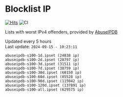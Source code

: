 # Blocklist IP

[![Hits](https://hits.seeyoufarm.com/api/count/incr/badge.svg?url=https%3A%2F%2Fgithub.com%2Fborestad%2Fblocklist-ip%2F&count_bg=%2379C83D&title_bg=%23555555&icon=&icon_color=%23E7E7E7&title=hits&edge_flat=false)](https://hits.seeyoufarm.com)  ![CI](https://img.shields.io/github/workflow/status/borestad/blocklist-ip/CI?style=flat-square)

Lists with worst IPv4 offenders, provided by [AbuseIPDB](https://www.abuseipdb.com/)

<!-- FOOTER-PLACEHOLDER -->
Updated every 5 hours<br>
Last update: `2024-09-15 - 10:23:11`
```
abuseipdb-s100-1d.ipset (24838 ip)
abuseipdb-s100-2d.ipset (28797 ip)
abuseipdb-s100-3d.ipset (31511 ip)
abuseipdb-s100-7d.ipset (38759 ip)
abuseipdb-s100-30d.ipset (60150 ip)
abuseipdb-s100-60d.ipset (85528 ip)
abuseipdb-s100-90d.ipset (115042 ip)
abuseipdb-s100-120d.ipset (137891 ip)
abuseipdb-s100-all.ipset (629575 ip)
```
